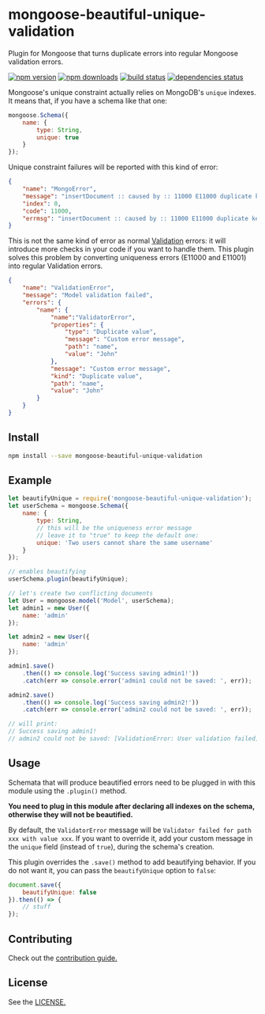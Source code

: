 # mongoose-beautiful-unique-validation

Plugin for Mongoose that turns duplicate errors into regular Mongoose validation errors.

[![npm version](https://img.shields.io/npm/v/mongoose-beautiful-unique-validation.svg?style=flat-square)](https://www.npmjs.com/package/mongoose-beautiful-unique-validation)
[![npm downloads](https://img.shields.io/npm/dm/mongoose-beautiful-unique-validation.svg?style=flat-square)](https://www.npmjs.com/package/mongoose-beautiful-unique-validation)
[![build status](https://img.shields.io/travis/matteodelabre/mongoose-beautiful-unique-validation.svg?style=flat-square)](https://travis-ci.org/matteodelabre/mongoose-beautiful-unique-validation)
[![dependencies status](http://img.shields.io/david/matteodelabre/mongoose-beautiful-unique-validation.svg?style=flat-square)](https://david-dm.org/matteodelabre/mongoose-beautiful-unique-validation)

Mongoose's unique constraint actually relies on MongoDB's `unique` indexes. It means that, if you have a schema like that one:

```js
mongoose.Schema({
    name: {
        type: String,
        unique: true
    }
});
```

Unique constraint failures will be reported with this kind of error:

```json
{
    "name": "MongoError",
    "message": "insertDocument :: caused by :: 11000 E11000 duplicate key error index: example.users.$name_1 dup key: { : \"John\" }",
    "index": 0,
    "code": 11000,
    "errmsg": "insertDocument :: caused by :: 11000 E11000 duplicate key error index: example.users.$name_1 dup key: { : \"John\" }"
}
```

This is not the same kind of error as normal [Validation](http://mongoosejs.com/docs/validation.html)
errors: it will introduce more checks in your code if you want to handle them.
This plugin solves this problem by converting uniqueness errors (E11000 and E11001) into regular Validation errors.

```json
{
    "name": "ValidationError",
    "message": "Model validation failed",
    "errors": {
        "name": {
            "name":"ValidatorError",
            "properties": {
                "type": "Duplicate value",
                "message": "Custom error message",
                "path": "name",
                "value": "John"
            },
            "message": "Custom error message",
            "kind": "Duplicate value",
            "path": "name",
            "value": "John"
        }
    }
}
```

## Install

```sh
npm install --save mongoose-beautiful-unique-validation
```

## Example

```js
let beautifyUnique = require('mongoose-beautiful-unique-validation');
let userSchema = mongoose.Schema({
    name: {
        type: String,
        // this will be the uniqueness error message
        // leave it to "true" to keep the default one:
        unique: 'Two users cannot share the same username'
    }
});

// enables beautifying
userSchema.plugin(beautifyUnique);

// let's create two conflicting documents
let User = mongoose.model('Model', userSchema);
let admin1 = new User({
    name: 'admin'
});

let admin2 = new User({
    name: 'admin'
});

admin1.save()
    .then(() => console.log('Success saving admin1!'))
    .catch(err => console.error('admin1 could not be saved: ', err));

admin2.save()
    .then(() => console.log('Success saving admin2!'))
    .catch(err => console.error('admin2 could not be saved: ', err));

// will print:
// Success saving admin1!
// admin2 could not be saved: [ValidationError: User validation failed]
```

## Usage

Schemata that will produce beautified errors need to be plugged
in with this module using the `.plugin()` method.

**You need to plug in this module after declaring all
indexes on the schema, otherwise they will not be beautified.**

By default, the `ValidatorError` message will be
`Validator failed for path xxx with value xxx`.
If you want to override it, add your custom message in the `unique` field (instead of `true`),
during the schema's creation.

This plugin overrides the `.save()` method to add beautifying
behavior. If you do not want it, you can pass the
`beautifyUnique` option to `false`:

```js
document.save({
    beautifyUnique: false
}).then(() => {
    // stuff
});
```

## Contributing

Check out the [contribution guide.](https://github.com/matteodelabre/mongoose-beautiful-unique-validation/blob/master/CONTRIBUTING.md)

## License

See the [LICENSE.](https://github.com/matteodelabre/mongoose-beautiful-unique-validation/blob/master/LICENSE)
